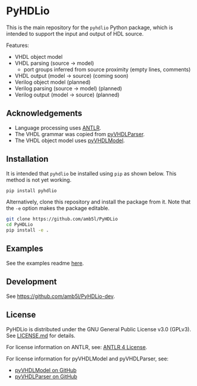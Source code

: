 # PyHDLio

This is the main repository for the `pyhdlio` Python package, which is intended to support the input and output of HDL source.

Features:
- VHDL object model
- VHDL parsing (source → model)
  - port groups inferred from source proximity (empty lines, comments)
- VHDL output (model → source) (coming soon)
- Verilog object model (planned)
- Verilog parsing (source → model) (planned)
- Verilog output (model → source) (planned)

## Acknowledgements

- Language processing uses [ANTLR](https://www.antlr.org/).
- The VHDL grammar was copied from [pyVHDLParser](https://github.com/VHDL/pyVHDLParser).
- The VHDL object model uses [pyVHDLModel](https://github.com/VHDL/pyVHDLModel).

## Installation

It is intended that `pyhdlio` be installed using `pip` as shown below. This method is not yet working.

```bash
pip install pyhdlio
```

Alternatively, clone this repository and install the package from it. Note that the `-e` option makes the package editable.

```bash
git clone https://github.com/amb5l/PyHDLio
cd PyHDLio
pip install -e .
```

## Examples

See the examples readme [here](examples/README.md).

## Development

See https://github.com/amb5l/PyHDLio-dev.


## License

PyHDLio is distributed under the GNU General Public License v3.0 (GPLv3). See [LICENSE.md](./LICENSE.md) for details.

For license information on ANTLR, see: [ANTLR 4 License](https://www.antlr.org/license.html).

For license information for pyVHDLModel and pyVHDLParser, see:
- [pyVHDLModel on GitHub](https://github.com/Paebbels/pyVHDLModel)
- [pyVHDLParser on GitHub](https://github.com/Paebbels/pyVHDLParser)
